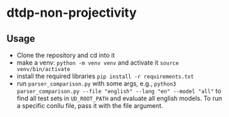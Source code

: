 # dtdp-non-projectivity
## Usage
- Clone the repository and cd into it
- make a venv: `python -m venv venv` and activate it `source venv/bin/activate`
- install the required libraries `pip install -r requirements.txt`
- run `parser_comparison.py` with some args, e.g., `python3 parser_comparison.py --file "english" --lang "en" --model "all"` to find all test sets in `UD_ROOT_PATH` and evaluate all english models. To run a specific conllu file, pass it with the file argument.